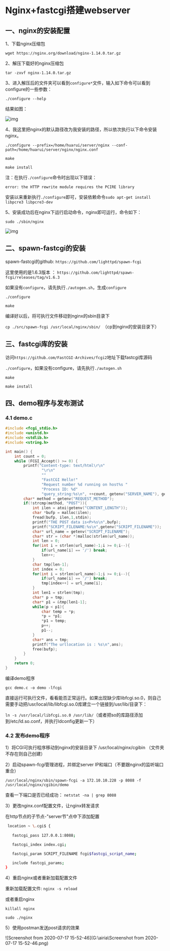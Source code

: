 # Nginx+fastcgi搭建webserver

## 一、nginx的安装配置

1、下载nginx压缩包<br>

`wget https://nginx.org/download/nginx-1.14.0.tar.gz`<br>

2、解压下载好的nginx压缩包<br>

`tar -zxvf nginx-1.14.0.tar.gz`<br>

3、进入解压后的文件夹可以看到`configure*`文件，输入如下命令可以看到configure的一些参数：<br>

`./configure --help`

结果如图：<br>

![img](https://img-blog.csdn.net/20180929133735807?watermark/2/text/aHR0cHM6Ly9ibG9nLmNzZG4ubmV0L1dhbGVzXzIwMTU=/font/5a6L5L2T/fontsize/400/fill/I0JBQkFCMA==/dissolve/70)

4、我这里把nginx的默认路径改为我安装的路径，所以依次执行以下命令安装nginx。<br>

`./configure --prefix=/home/huarui/server/nginx --conf-path=/home/huarui/server/nginx/nginx.conf`

`make`

`make install`

注：在执行`./configure`命令时出现以下错误：<br>

`error: the HTTP rewrite module requires the PCIRE library`

安装以来重新执行`./configure`即可，安装依赖命令`sudo apt-get install libpcre3 libpcre3-dev` <br>

5、安装成功后在nginx下运行启动命令，nginx即可运行，命令如下：<br>

`sudo ./sbin/nginx`

![img](https://img-blog.csdn.net/20180929144127669?watermark/2/text/aHR0cHM6Ly9ibG9nLmNzZG4ubmV0L1dhbGVzXzIwMTU=/font/5a6L5L2T/fontsize/400/fill/I0JBQkFCMA==/dissolve/70)

## 二、spawn-fastcgi的安装

spawn-fastcgi的github: ` https://github.com/lighttpd/spawn-fcgi `<br>

这里使用的是1.6.3版本 ： `https://github.com/lighttpd/spawn-fcgi/releases/tag/v1.6.3`<br>

 如果没有`configure`，请先执行`./autogen.sh`，生成`configure`

 `./configure`

 `make`

编译好以后，将可执行文件移动到nginx的sbin目录下<br>

 `cp ./src/spawn-fcgi /usr/local/nginx/sbin/ `（cp到nginx的安装目录下）<br>

## 三、fastcgi库的安装

 访问`https://github.com/FastCGI-Archives/fcgi2`地址下载fastcgi库源码

 `./configure`，如果没有configure，请先执行`./autogen.sh`

  `make`

  `make install`

## 四、demo程序与发布测试

### 4.1 demo.c

```c
#include <fcgi_stdio.h>  
#include <unistd.h>
#include <stdlib.h>  
#include <string.h>

int main() {  
    int count = 0;  
    while (FCGI_Accept() >= 0) {  
        printf("Content-type: text/html\r\n"  
                "\r\n"  
                ""  
                "FastCGI Hello!"  
                "Request number %d running on host%s "  
                "Process ID: %d"
                "query_string:%s\n", ++count, getenv("SERVER_NAME"), getpid(),getenv("QUERY_STRING"));  
        char* method = getenv("REQUEST_METHOD");
        if(!strcmp(method, "POST")){
            int ilen = atoi(getenv("CONTENT_LENGTH"));
            char *bufp = malloc(ilen);
            fread(bufp, ilen,1,stdin);
            printf("THE POST data is<P>%s\n",bufp);
            printf("SCRIPT_FILENAME:%s\n",getenv("SCRIPT_FILENAME"));
            char* url_name = getenv("SCRIPT_FILENAME");
            char* str = (char *)malloc(strlen(url_name));
            int len = 0;
            for(int i = strlen(url_name)-1;i >= 0;i--){
                if(url_name[i] == '/') break;
                len++;
            }
            char tmp[len-1];
            int index = 0;
            for(int i = strlen(url_name)-1;i >= 0;i--){
                if(url_name[i] == '/') break;
                tmp[index++] = url_name[i];
            }
            int len1 = strlen(tmp);
            char* p = tmp;
            char* p1 = &tmp[len1-1];
            while(p < p1){
                char temp = *p;
                *p = *p1;
                *p1 = temp;
                p++;
                p1--;
            }
            char* ans = tmp;
            printf("The urllocation is : %s\n",ans);
            free(bufp);
        }
    }  
    return 0;  
} 
```

编译demo程序

`gcc demo.c -o demo -lfcgi`

直接运行可执行文件，看看能否正常运行。如果出现缺少库libfcgi.so.0，则自己需要手动把/usr/local/lib/libfcgi.so.0库建立一个链接到/usr/lib/目录下：<br>

`ln -s /usr/local/libfcgi.so.0 /usr/lib/`（或者把so的库路径添加到/etc/ld.so.conf，并执行ldconfig更新一下）<br>

### 4.2 发布demo程序

1）将CGI可执行程序移动到nginx的安装目录下 /usr/local/nginx/cgibin （文件夹不存在则自己创建）<br>

2）启动spawn-fcgi管理进程，并绑定server IP和端口（不要跟nginx的监听端口重合）<br>

`/usr/local/nginx/sbin/spawn-fcgi -a 172.10.10.228 -p 8088 -f /usr/local/nginx/cgibin/demo`

查看一下端口是否已经成功： `netstat -na | grep 8088`

3）更改nginx.conf配置文件，让nginx转发请求<br>

在http节点的子节点-"server节"点中下添加配置<br>

 ```Bash
  location ~ \.cgi$ {
  
    fastcgi_pass 127.0.0.1:8088;

    fastcgi_index index.cgi;

    fastcgi_param SCRIPT_FILENAME fcgi$fastcgi_script_name;

    include fastcgi_params;
}
 ```

 4）重启nginx或者重新加载配置文件<br>

 重新加载配置文件: `nginx -s reload`

 或者重启nginx  

 `killall nginx`

 `sudo ./nginx`

5）使用postman发送post请求的效果<br>

![Screenshot from 2020-07-17 15-52-46](G:\airia\Screenshot from 2020-07-17 15-52-46.png)
